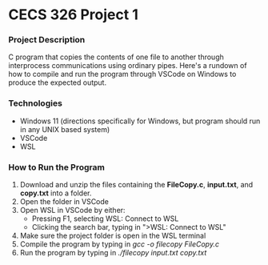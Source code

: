 # CECS 326 Project 1

### Project Description
C program that copies the contents of one file to another through interprocess communications using ordinary pipes. Here's a rundown of how to compile and run the program through VSCode on Windows to produce the expected output.

### Technologies
- Windows 11 (directions specifically for Windows, but program should run in any UNIX based system)
- VSCode
- WSL

### How to Run the Program
1. Download and unzip the files containing the **FileCopy.c**, **input.txt**, and **copy.txt** into a folder.
2. Open the folder in VSCode
3. Open WSL in VSCode by either:
   - Pressing F1, selecting WSL: Connect to WSL
   - Clicking the search bar, typing in ">WSL: Connect to WSL"
4. Make sure the project folder is open in the WSL terminal
5. Compile the program by typing in *gcc -o filecopy FileCopy.c*
6. Run the program by typing in *./filecopy input.txt copy.txt*

